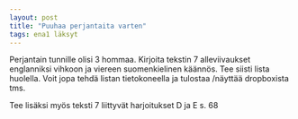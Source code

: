 ```yaml
---
layout: post
title: "Puuhaa perjantaita varten"
tags: ena1 läksyt
---
```


Perjantain tunnille olisi 3 hommaa. Kirjoita tekstin 7 alleviivaukset englanniksi vihkoon ja viereen suomenkielinen käännös. Tee siisti lista huolella. Voit jopa tehdä listan tietokoneella ja tulostaa /näyttää dropboxista tms. 

Tee lisäksi myös teksti 7 liittyvät harjoitukset D ja E s. 68